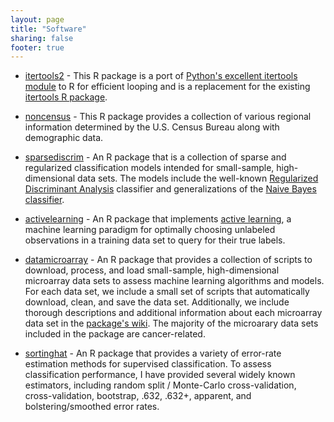 ```yaml
---
layout: page
title: "Software"
sharing: false
footer: true
---
```


* [itertools2](https://github.com/ramhiser/itertools2) - This R package is a
  port of [Python's excellent itertools
  module](https://docs.python.org/2/library/itertools.html) to R for efficient
  looping and is a replacement for the existing [itertools R
  package](https://r-forge.r-project.org/projects/itertools/).

* [noncensus](https://github.com/ramhiser/noncensus) - This R package provides a
  collection of various regional information determined by the U.S. Census
  Bureau along with demographic data.

* [sparsediscrim](https://github.com/ramhiser/sparsediscrim) - An R package that
  is a collection of sparse and regularized classification models intended for
  small-sample, high-dimensional data sets. The models include the well-known
  [Regularized Discriminant Analysis](http://www.jstor.org/pss/2289860)
  classifier and generalizations of the [Naive Bayes
  classifier](http://en.wikipedia.org/wiki/Naive_Bayes_classifier).

* [activelearning](https://github.com/ramhiser/activelearning) - An R package
  that implements [active
  learning](http://en.wikipedia.org/wiki/Active_learning_%28machine_learning%29),
  a machine learning paradigm for optimally choosing unlabeled observations in a
  training data set to query for their true labels.

* [datamicroarray](https://github.com/ramhiser/datamicroarray) - An R package
  that provides a collection of scripts to download, process, and load
  small-sample, high-dimensional microarray data sets to assess machine learning
  algorithms and models. For each data set, we include a small set of scripts
  that automatically download, clean, and save the data set. Additionally, we
  include thorough descriptions and additional information about each microarray
  data set in the [package's
  wiki](https://github.com/ramhiser/datamicroarray/wiki). The majority of the
  microarary data sets included in the package are cancer-related.

* [sortinghat](https://github.com/ramhiser/sortinghat) - An R package that
  provides a variety of error-rate estimation methods for supervised
  classification. To assess classification performance, I have provided several
  widely known estimators, including random split / Monte-Carlo
  cross-validation, cross-validation, bootstrap, .632, .632+, apparent, and
  bolstering/smoothed error rates.

